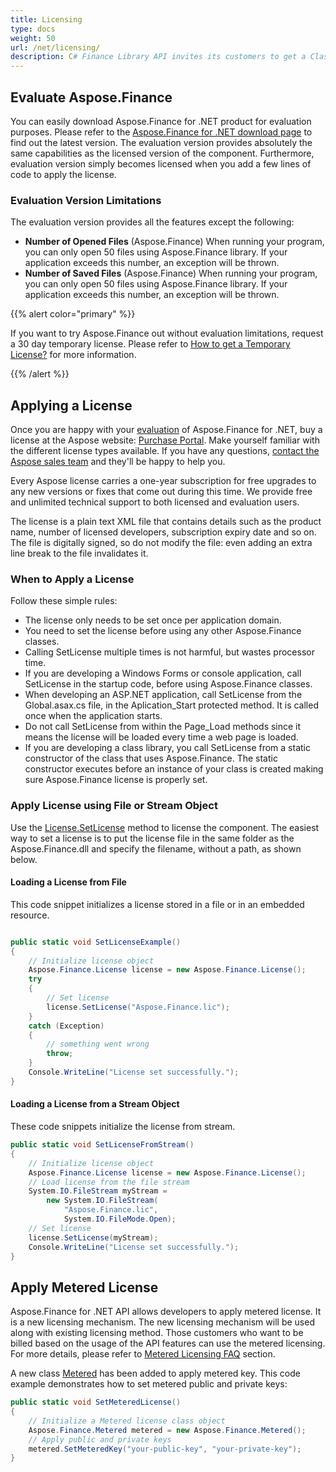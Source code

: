 ```yaml
---
title: Licensing
type: docs
weight: 50
url: /net/licensing/
description: C# Finance Library API invites its customers to get a Classic license and Metered License. As well as use a limited license to better explore the product.
---
```


## **Evaluate Aspose.Finance**
You can easily download Aspose.Finance for .NET product for evaluation purposes. Please refer to the [Aspose.Finance for .NET download page](https://www.nuget.org/packages/Aspose.Finance/) to find out the latest version. The evaluation version provides absolutely the same capabilities as the licensed version of the component. Furthermore, evaluation version simply becomes licensed when you add a few lines of code to apply the license.

### **Evaluation Version Limitations**
The evaluation version provides all the features except the following:

- **Number of Opened Files** (Aspose.Finance) When running your program, you can only open 50 files using Aspose.Finance library. If your application exceeds this number, an exception will be thrown.
- **Number of Saved Files** (Aspose.Finance) When running your program, you can only open 50 files using Aspose.Finance library. If your application exceeds this number, an exception will be thrown.

{{% alert color="primary" %}} 

If you want to try Aspose.Finance out without evaluation limitations, request a 30 day temporary license. Please refer to [How to get a Temporary License?](https://purchase.aspose.com/temporary-license) for more information.

{{% /alert %}} 
## **Applying a License**
Once you are happy with your [evaluation](https://downloads.aspose.com/finance/net) of Aspose.Finance for .NET, buy a license at the Aspose website: [Purchase Portal](https://purchase.aspose.com/buy). Make yourself familiar with the different license types available. If you have any questions, [contact the Aspose sales team](https://about.aspose.com/contact) and they'll be happy to help you.

Every Aspose license carries a one-year subscription for free upgrades to any new versions or fixes that come out during this time. We provide free and unlimited technical support to both licensed and evaluation users.

The license is a plain text XML file that contains details such as the product name, number of licensed developers, subscription expiry date and so on. The file is digitally signed, so do not modify the file: even adding an extra line break to the file invalidates it.
### **When to Apply a License**
Follow these simple rules:

- The license only needs to be set once per application domain.
- You need to set the license before using any other Aspose.Finance classes.
- Calling SetLicense multiple times is not harmful, but wastes processor time.
- If you are developing a Windows Forms or console application, call SetLicense in the startup code, before using Aspose.Finance classes.
- When developing an ASP.NET application, call SetLicense from the Global.asax.cs file, in the Aplication_Start protected method. It is called once when the application starts.
- Do not call SetLicense from within the Page_Load methods since it means the license will be loaded every time a web page is loaded.
- If you are developing a class library, you call SetLicense from a static constructor of the class that uses Aspose.Finance. The static constructor executes before an instance of your class is created making sure Aspose.Finance license is properly set.
### **Apply License using File or Stream Object**
Use the [License.SetLicense](https://apireference.aspose.com/finance/net/aspose.finance/license) method to license the component. The easiest way to set a license is to put the license file in the same folder as the Aspose.Finance.dll and specify the filename, without a path, as shown below.
#### **Loading a License from File**
This code snippet initializes a license stored in a file or in an embedded resource.

```csharp

public static void SetLicenseExample()
{
    // Initialize license object
    Aspose.Finance.License license = new Aspose.Finance.License();
    try
    {
        // Set license
        license.SetLicense("Aspose.Finance.lic");
    }
    catch (Exception)
    {
        // something went wrong
        throw;
    }
    Console.WriteLine("License set successfully.");
}
```
#### **Loading a License from a Stream Object**
These code snippets initialize the license from stream.

```csharp
public static void SetLicenseFromStream()
{
    // Initialize license object
    Aspose.Finance.License license = new Aspose.Finance.License();
    // Load license from the file stream
    System.IO.FileStream myStream =
        new System.IO.FileStream(
            "Aspose.Finance.lic",
            System.IO.FileMode.Open);
    // Set license
    license.SetLicense(myStream);
    Console.WriteLine("License set successfully.");
}
```
## **Apply Metered License**
Aspose.Finance for .NET API allows developers to apply metered license. It is a new licensing mechanism. The new licensing mechanism will be used along with existing licensing method. Those customers who want to be billed based on the usage of the API features can use the metered licensing. For more details, please refer to [Metered Licensing FAQ](https://purchase.aspose.com/faqs/licensing/metered) section.

A new class [Metered](https://apireference.aspose.com/finance/net/aspose.finance/metered) has been added to apply metered key. This code example demonstrates how to set metered public and private keys:

```csharp
public static void SetMeteredLicense()
{
    // Initialize a Metered license class object
    Aspose.Finance.Metered metered = new Aspose.Finance.Metered();
    // Apply public and private keys
    metered.SetMeteredKey("your-public-key", "your-private-key");
}
```
